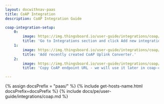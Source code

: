 ```yaml
---
layout: docwithnav-paas
title: CoAP Integration
description: CoAP Integration Guide 

coap-integration-setup:
    0:
        image: https://img.thingsboard.io/user-guide/integrations/coap/coap-integration-setup-1-paas.png
        title: 'Go to Integrations section and click Add new integration button. Name it CoAP Integration, select type COAP.'
    1:
        image: https://img.thingsboard.io/user-guide/integrations/coap/coap-integration-setup-2-paas.png
        title: 'Add recently created CoAP Uplink Converter.'
    2:
        image: https://img.thingsboard.io/user-guide/integrations/coap/coap-integration-setup-3-paas.png
        title: 'Copy CoAP endpoint URL - we will use it later in coap-client for testing CoAP Integration. Click "Add" to create an integration.'

---
```

{% assign docsPrefix = "paas/" %}
{% include get-hosts-name.html docsPrefix=docsPrefix %}
{% include docs/pe/user-guide/integrations/coap.md %}
